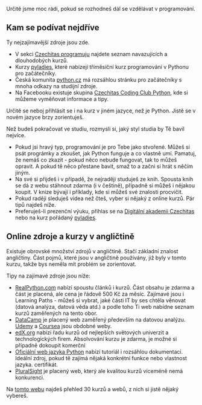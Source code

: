 Určitě jsme moc rádi, pokud se rozhodneš dál se vzdělávat v programování.

## Kam se podívat nejdříve

Ty nejzajímavější zdroje jsou zde.

- V sekci [Czechitas programuju](https://www.czechitas.cz/cs/co-delame/programuju) najdete seznam navazujících a dlouhodobých kurzů.
- Kurzy [pyladies](https://pyladies.cz/), které nabízejí tříměsíční kurz programování v Pythonu pro začátečníky.
- Česká komunita [python.cz](https://python.cz/) má rozsáhlou stránku pro začátečníky s mnoha odkazy na studijní zdroje.
- Na Facebooku existuje skupina [Czechitas Coding Club Python](https://www.facebook.com/groups/1206014036214443), kde si můžeme vyměňovat informace a tipy.

Určitě se neboj přihlásit se i na kurz v jiném jazyce, než je Python. Jistě se v novém jazyce brzy zorientuješ.

Než budeš pokračovat ve studiu, rozmysli si, jaký styl studia by Tě bavil nejvíce.

- Pokud jsi hravý typ, programování je pro Tebe jako stvořené. Můžeš si psát prográmky a zkoušet, jak Python funguje a co vlastně umí. Pamatuj, že nemáš co zkazit - pokud něco nebude fungovat, tak to můžeš opravit. A pokud tě něco přestane bavit, smaž to a začni si hrát s něčím jiným.
- Na své si přijdeš i v případě, že nejraději studuješ ze knih. Spousta knih se dá z webu stáhnout zdarma (i v češtině), případně si můžeš i nějakou koupit. V knize bývají i příklady, kde si můžeš své znalosti procvičit.
- Pokud raději sleduješ videa než čteš, vyber si nějaký z online kurzů. Pár tipů najdeš níže.
- Preferuješ-li prezenční výuku, přihlas se na [Digitální akademii Czechitas](https://www.czechitas.cz/cs/co-delame/digitalni-akademie) nebo na kurz pořádaný [pyladies](https://pyladies.cz/).

## Online zdroje a kurzy v angličtině

Existuje obrovské množství zdrojů v angličtině. Stačí základní znalost angličtiny. Část pojmů, které jsou v angličtině používány, již byly v tomto kurzu, takže bys neměla mít problém se zorientovat.

Tipy na zajímavé zdroje jsou níže:

- [RealPython.com](https://realpython.com/) nabízí spoustu článků i kurzů. Část obsahu je zdarma a část je placená, ale cena je řádově 500 Kč za měsíc. Zajímavé jsou i Learning Paths - můžeš si vybrat, jaké části IT by ses chtěla věnovat (datová analýza, datová věda atd.) a podle toho Ti web nabídne seznam kurzů zaměřených na tento obor.
- [DataCamp](https://www.datacamp.com/) je placený web zaměřený především na datovou analýzu. [Udemy](https://www.udemy.com/) a [Coursea](https://www.coursera.org/) jsou obdobné weby.
- [edX.org](https://www.edx.org/) nabízí řadu kurzů od nejlepších světových univerzit a technologických firem. Absolvování kurzu je zdarma, je možné si případně dokoupit komerční
- [Oficiální web jazyka Python](https://docs.python.org/3/) nabízí tutoriál i rozsáhlou dokumentaci. Ideální zdroj, pokud tě zajímá nějaká konkrétní funkce nebo vlastnost jazyka.
certifikát.
- [PluralSight](https://www.pluralsight.com/) je placený web, který ale kvalitou kurzů víceméně nemá konkurenci.


Na [tomto webu](https://stackify.com/learn-python-tutorials/) najdeš přehled 30 kurzů a webů, z nich si jistě nějaký vybereš.

